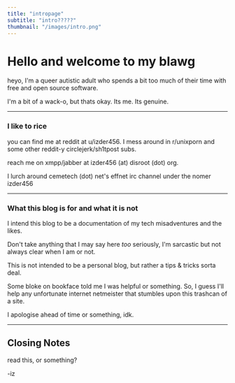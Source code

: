```yaml
---
title: "intropage"
subtitle: "intro?????"
thumbnail: "/images/intro.png"
---
```


# Hello and welcome to my blawg



heyo, I'm a queer autistic adult who spends a bit too much of their time with free and open source software.



I'm a bit of a wack-o, but thats okay. Its me. Its genuine.



---

### I like to rice



you can find me at reddit at u/izder456. I mess around in r/unixporn and some other reddit-y circlejerk/sh1tpost subs.



reach me on xmpp/jabber at izder456 (at) disroot (dot) org.



I lurch around cemetech (dot) net's effnet irc channel under the nomer izder456



---

### What this blog is for and what it is not



I intend this blog to be a documentation of my tech misadventures and the likes.



Don't take anything that I may say here *too* seriously, I'm sarcastic but not always clear when I am or not.



This is not intended to be a personal blog, but rather a tips & tricks sorta deal.



Some bloke on bookface told me I was helpful or something. So, I guess I'll help any unfortunate internet netmeister that stumbles upon this trashcan of a site.



I apologise ahead of time or something, idk.



---

## Closing Notes



read this, or something?



-iz
